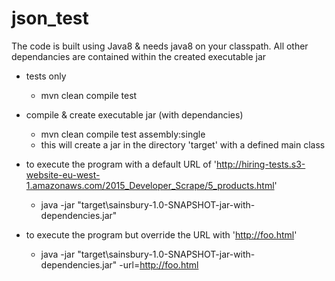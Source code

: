 # json_test

The code is built using Java8 & needs java8 on your classpath.
All other dependancies are contained within the created executable jar

- tests only
     * mvn clean compile test
     
- compile & create executable jar (with dependancies)
    * mvn clean compile test assembly:single
    * this will create a jar in the directory 'target' with a defined main class
    
- to execute the program
        with a default URL of 'http://hiring-tests.s3-website-eu-west-1.amazonaws.com/2015_Developer_Scrape/5_products.html'
   * java -jar "target\sainsbury-1.0-SNAPSHOT-jar-with-dependencies.jar"
   
   
- to execute the program
        but override the URL with 'http://foo.html'
    * java -jar "target\sainsbury-1.0-SNAPSHOT-jar-with-dependencies.jar" -url=http://foo.html
